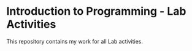 Introduction to Programming - Lab Activities
============================================

This repository contains my work for all Lab activities.